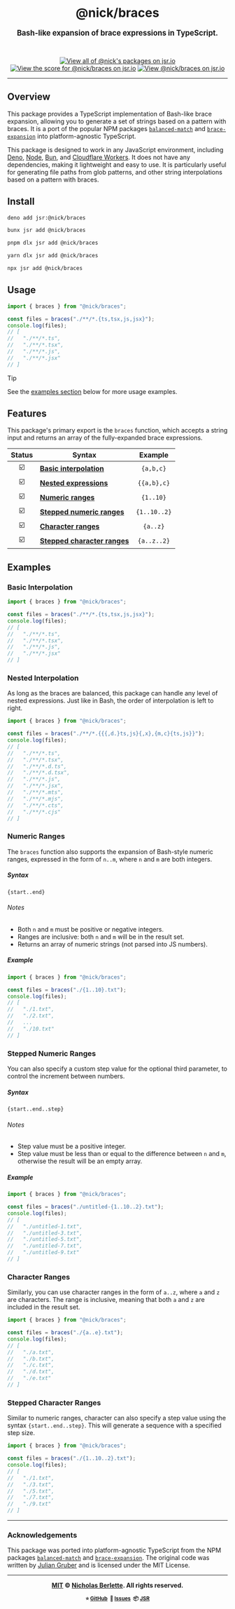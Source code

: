 <div align="center">

# @nick/braces

<big><b>Bash-like expansion of brace expressions in TypeScript.</b></big>

<br>

[![][badge-jsr]][JSR] [![][badge-jsr-score]][JSR] [![][badge-jsr-pkg]][JSR]

---

</div>

## Overview

This package provides a TypeScript implementation of Bash-like brace expansion,
allowing you to generate a set of strings based on a pattern with braces. It is
a port of the popular NPM packages [`balanced-match`] and [`brace-expansion`]
into platform-agnostic TypeScript.

This package is designed to work in any JavaScript environment, including
[Deno], [Node], [Bun], and [Cloudflare Workers]. It does not have any
dependencies, making it lightweight and easy to use. It is particularly useful
for generating file paths from glob patterns, and other string interpolations
based on a pattern with braces.

## Install

```bash
deno add jsr:@nick/braces
```

```bash
bunx jsr add @nick/braces
```

```bash
pnpm dlx jsr add @nick/braces
```

```bash
yarn dlx jsr add @nick/braces
```

```bash
npx jsr add @nick/braces
```

## Usage

```ts
import { braces } from "@nick/braces";

const files = braces("./**/*.{ts,tsx,js,jsx}");
console.log(files);
// [
//   "./**/*.ts",
//   "./**/*.tsx",
//   "./**/*.js",
//   "./**/*.jsx"
// ]
```

> [!TIP]
>
> See the [examples section](#examples) below for more usage examples.

## Features

This package's primary export is the `braces` function, which accepts a string
input and returns an array of the fully-expanded brace expressions.

| Status | Syntax                         |   Example    |
| :----: | ------------------------------ | :----------: |
|   ☑️   | **[Basic interpolation]**      |  `{a,b,c}`   |
|   ☑️   | **[Nested expressions]**       | `{{a,b},c}`  |
|   ☑️   | **[Numeric ranges]**           |  `{1..10}`   |
|   ☑️   | **[Stepped numeric ranges]**   | `{1..10..2}` |
|   ☑️   | **[Character ranges]**         |   `{a..z}`   |
|   ☑️   | **[Stepped character ranges]** | `{a..z..2}`  |

[basic interpolation]: ./#basic-interpolation
[nested expressions]: ./#nested-expressions
[numeric ranges]: ./#numeric-ranges
[stepped numeric ranges]: ./#stepped-numeric-ranges
[character ranges]: ./#character-ranges
[stepped character ranges]: ./#stepped-character-ranges

## Examples

### Basic Interpolation

```ts
import { braces } from "@nick/braces";

const files = braces("./**/*.{ts,tsx,js,jsx}");
console.log(files);
// [
//   "./**/*.ts",
//   "./**/*.tsx",
//   "./**/*.js",
//   "./**/*.jsx"
// ]
```

### Nested Interpolation

As long as the braces are balanced, this package can handle any level of nested
expressions. Just like in Bash, the order of interpolation is left to right.

```ts
import { braces } from "@nick/braces";

const files = braces("./**/*.{{{,d.}ts,js}{,x},{m,c}{ts,js}}");
console.log(files);
// [
//   "./**/*.ts",
//   "./**/*.tsx",
//   "./**/*.d.ts",
//   "./**/*.d.tsx",
//   "./**/*.js",
//   "./**/*.jsx",
//   "./**/*.mts",
//   "./**/*.mjs",
//   "./**/*.cts",
//   "./**/*.cjs"
// ]
```

### Numeric Ranges

The `braces` function also supports the expansion of Bash-style numeric ranges,
expressed in the form of `n..m`, where `n` and `m` are both integers.

##### Syntax

```
{start..end}
```

###### Notes

- Both `n` and `m` must be positive or negative integers.
- Ranges are inclusive: both `n` and `m` will be in the result set.
- Returns an array of numeric strings (not parsed into JS numbers).

##### Example

```ts
import { braces } from "@nick/braces";

const files = braces("./{1..10}.txt");
console.log(files);
// [
//   "./1.txt",
//   "./2.txt",
//   ...
//   "./10.txt"
// ]
```

### Stepped Numeric Ranges

You can also specify a custom step value for the optional third parameter, to
control the increment between numbers.

##### Syntax

```
{start..end..step}
```

###### Notes

- Step value must be a positive integer.
- Step value must be less than or equal to the difference between `n` and `m`,
  otherwise the result will be an empty array.

##### Example

```ts
import { braces } from "@nick/braces";

const files = braces("./untitled-{1..10..2}.txt");
console.log(files);
// [
//   "./untitled-1.txt",
//   "./untitled-3.txt",
//   "./untitled-5.txt",
//   "./untitled-7.txt",
//   "./untitled-9.txt"
// ]
```

### Character Ranges

Similarly, you can use character ranges in the form of `a..z`, where `a` and `z`
are characters. The range is inclusive, meaning that both `a` and `z` are
included in the result set.

```ts
import { braces } from "@nick/braces";

const files = braces("./{a..e}.txt");
console.log(files);
// [
//   "./a.txt",
//   "./b.txt",
//   "./c.txt",
//   "./d.txt",
//   "./e.txt"
// ]
```

### Stepped Character Ranges

Similar to numeric ranges, character can also specify a step value using the
syntax `{start..end..step}`. This will generate a sequence with a specified step
size.

```ts
import { braces } from "@nick/braces";

const files = braces("./{1..10..2}.txt");
console.log(files);
// [
//   "./1.txt",
//   "./3.txt",
//   "./5.txt",
//   "./7.txt",
//   "./9.txt"
// ]
```

---

### Acknowledgements

This package was ported into platform-agnostic TypeScript from the NPM packages
[`balanced-match`] and [`brace-expansion`]. The original code was written by
[Julian Gruber] and is licensed under the MIT License.

---

<div align="center">

<strong>[MIT] © [Nicholas Berlette]. All rights reserved.</strong>

<!-- deno-fmt-ignore -->
<small><b>⭐️ [GitHub] <!-- --> 🐛 [Issues] <!-- --> 📦 [JSR]</b></small>

</div>

[MIT]: https://nick.mit-license.org "MIT © 2024+ Nicholas Berlette. All rights reserved."
[Nicholas Berlette]: https://github.com/nberlette "Follow Nicholas Berlette on GitHub!"
[GitHub]: https://github.com/nberlette/braces "Give the @nick/brotli project a star on GitHub! 🌟"
[Issues]: https://github.com/nberlette/braces/issues "View issues for the @nick/braces project on GitHub"
[open an issue]: https://github.com/nberlette/braces/issues/new "Open an issue on the nberlette/braces GitHub repository"
[JSR]: https://jsr.io/@nick/braces/doc "View the @nick/braces documentation on jsr.io"
[JSR-nick]: https://jsr.io/@nick "View more packages by Nick Berlette on JSR"
[badge-jsr]: https://jsr.io/badges/@nick "View all of @nick's packages on jsr.io"
[badge-jsr-pkg]: https://jsr.io/badges/@nick/braces "View @nick/braces on jsr.io"
[badge-jsr-score]: https://jsr.io/badges/@nick/braces/score "View the score for @nick/braces on jsr.io"
[Deno]: https://deno.land "Deno - A modern JavaScript and TypeScript runtime"
[Bun]: https://bun.sh "Bun - A fast all-in-one JavaScript runtime"
[Node]: https://nodejs.org "Node.js - A JavaScript runtime built on Chrome's V8 JavaScript engine"
[Cloudflare Workers]: https://workers.cloudflare.com "Cloudflare Workers serverless execution environment"
[`balanced-match`]: https://npmjs.com/package/balanced-match "View the balanced-match package on npm"
[`brace-expansion`]: https://npmjs.com/package/brace-expansion "View the brace-expansion package on npm"
[Julian Gruber]: https://github.com/juliangruber "Julian Gruber on GitHub"
